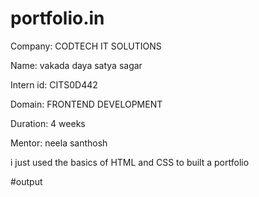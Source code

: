 # portfolio.in
Company: CODTECH IT SOLUTIONS

Name: vakada daya satya sagar

Intern id: CITS0D442

Domain: FRONTEND DEVELOPMENT

Duration: 4 weeks

Mentor: neela santhosh

i just used the basics of HTML and CSS to built a portfolio

#output
